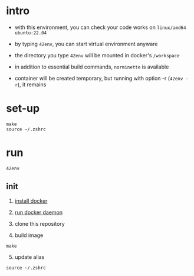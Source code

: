 # intro 

- with this environment, you can check your code works on `linux/amd64` `ubuntu:22.04`

- by typing `42env`, you can start virtual environment anyware

- the directory you type `42env` will be mounted in docker's `/workspace`

- in addition to essential build commands, `norminette` is available

- container will be created temporary, but running with option -r (`42env -r`), it remains

# set-up
```shell
make
source ~/.zshrc
```

# run

```shell
42env
```

## init

1. [install docker](https://www.docker.com/)

2. [run docker daemon](docker-desktop://)

3. clone this repository

4. build image
```shell
make
```

5. update alias
```shell
source ~/.zshrc
```
